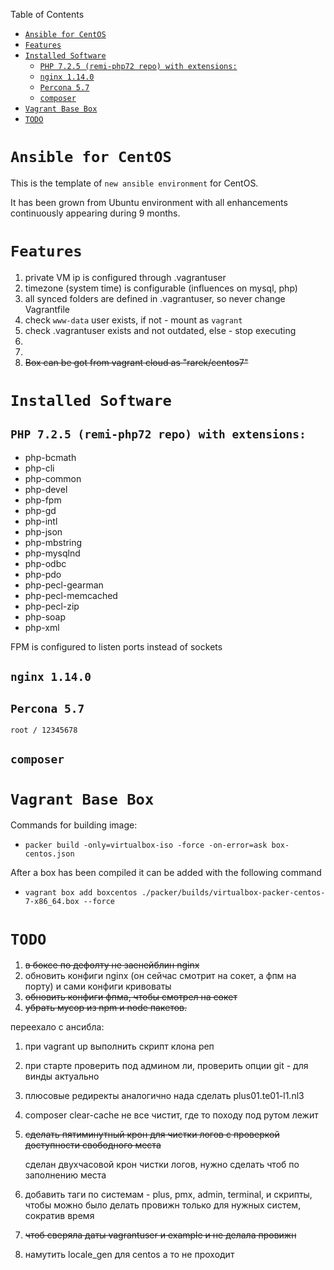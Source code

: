Table of Contents
- [```Ansible for CentOS```](#ansible-for-centos)
- [```Features```](#features)
- [```Installed Software```](#installed-software)
    - [```PHP 7.2.5 (remi-php72 repo) with extensions:```](#php-725-remi-php72-repo-with-extensions)
    - [```nginx 1.14.0```](#nginx-1140)
    - [```Percona 5.7```](#percona-57)
    - [```composer```](#composer)
- [```Vagrant Base Box```](#vagrant-base-box)
- [```TODO```](#todo)

# ```Ansible for CentOS```

This is the template of `new ansible environment` for CentOS.

It has been grown from Ubuntu environment with all enhancements continuously appearing during 9 months.

# ```Features```
1. private VM ip is configured through .vagrantuser
2. timezone (system time) is configurable (influences on mysql, php)
3. all synced folders are defined in .vagrantuser, so never change Vagrantfile
4. check `www-data` user exists, if not - mount as `vagrant`
5. check .vagrantuser exists and not outdated, else - stop executing
6. 
7. 
8. ~~Box can be got from vagrant cloud as "rarek/centos7"~~

# ```Installed Software```
## ```PHP 7.2.5 (remi-php72 repo) with extensions:```
- php-bcmath
- php-cli
- php-common
- php-devel
- php-fpm
- php-gd
- php-intl
- php-json
- php-mbstring
- php-mysqlnd
- php-odbc
- php-pdo
- php-pecl-gearman
- php-pecl-memcached
- php-pecl-zip
- php-soap
- php-xml

FPM is configured to listen ports instead of sockets

## ```nginx 1.14.0```

## ```Percona 5.7```
    root / 12345678

## ```composer```

# ```Vagrant Base Box```
Commands for building image:
* `packer build -only=virtualbox-iso -force -on-error=ask box-centos.json`

After a box has been compiled it can be added with the following command
* `vagrant box add boxcentos ./packer/builds/virtualbox-packer-centos-7-x86_64.box --force`

# ```TODO```
1. ~~в боксе по дефолту не заенейблин nginx~~
2. обновить конфиги nginx (он сейчас смотрит на сокет, а фпм на порту) и сами конфиги кривоваты
3. ~~обновить конфиги фпма, чтобы смотрел на сокет~~
4. ~~убрать мусор из npm и node пакетов.~~

переехало с ансибла:

1. при vagrant up выполнить скрипт клона реп
2. при старте проверить под админом ли, проверить опции git - для винды актуально
3. плюсовые редиректы аналогично нада сделать plus01.te01-l1.nl3
4. composer clear-cache не все чистит, где то походу под рутом лежит
5. ~~сделать пятиминутный крон для чистки логов с проверкой доступности свободного места~~

   сделан двухчасовой крон чистки логов, нужно сделать чтоб по заполнению места
6. добавить таги по системам - plus, pmx, admin, terminal, и скрипты, чтобы можно было делать провижн только для нужных систем, сократив время
7. ~~чтоб сверяла даты vagrantuser и example и не делала провижн~~
8. намутить locale_gen для centos а то не проходит